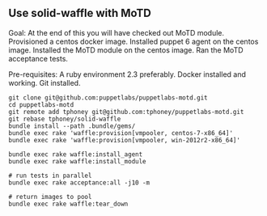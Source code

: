 ## Use solid-waffle with MoTD

Goal: At the end of this you will have checked out MoTD module. Provisioned a centos docker image. Installed puppet 6 agent on the centos image. Installed the MoTD module on the centos image. Ran the MoTD acceptance tests.

Pre-requisites: A ruby environment 2.3 preferably. Docker installed and working. Git installed.

```
git clone git@github.com:puppetlabs/puppetlabs-motd.git
cd puppetlabs-motd
git remote add tphoney git@github.com:tphoney/puppetlabs-motd.git
git rebase tphoney/solid-waffle
bundle install --path .bundle/gems/
bundle exec rake 'waffle:provision[vmpooler, centos-7-x86_64]'
bundle exec rake 'waffle:provision[vmpooler, win-2012r2-x86_64]'

bundle exec rake waffle:install_agent
bundle exec rake waffle:install_module

# run tests in parallel
bundle exec rake acceptance:all -j10 -m 

# return images to pool
bundle exec rake waffle:tear_down
```